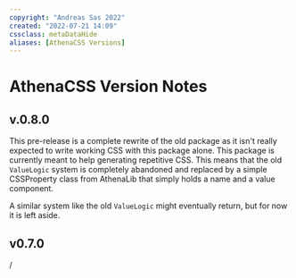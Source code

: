 ```yaml
---
copyright: "Andreas Sas 2022"
created: "2022-07-21 14:09"
cssclass: metaDataHide
aliases: [AthenaCSS Versions]
---
```

# AthenaCSS Version Notes

## v.0.8.0
This pre-release is a complete rewrite of the old package as  it isn't really expected to write working CSS with this package alone. This package is currently meant to help generating repetitive CSS.
This means that the old `ValueLogic` system is completely abandoned and replaced by a simple CSSProperty class from AthenaLib that simply holds a name and a value component.    

A similar system like the old `ValueLogic` might eventually return, but for now it is left aside.

## v0.7.0
/